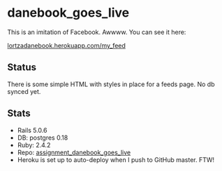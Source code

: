 danebook_goes_live
==================

This is an imitation of Facebook. Awwww. You can see it here:

[lortzadanebook.herokuapp.com/my_feed](https://lortzadanebook.herokuapp.com/my_feed)

## Status

There is some simple HTML with styles in place for a feeds page. No db synced yet.

## Stats
- Rails 5.0.6
- DB: postgres 0.18
- Ruby: 2.4.2
- Repo: [assignment_danebook_goes_live](https://github.com/lortza/assignment_danebook_goes_live)
- Heroku is set up to auto-deploy when I push to GitHub master. FTW!
